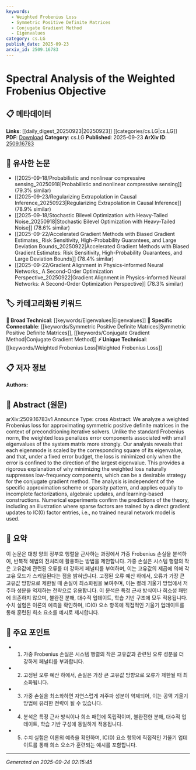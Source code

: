 ```yaml
---
keywords:
  - Weighted Frobenius Loss
  - Symmetric Positive Definite Matrices
  - Conjugate Gradient Method
  - Eigenvalues
category: cs.LG
publish_date: 2025-09-23
arxiv_id: 2509.16783
---
```


<!-- KEYWORD_LINKING_METADATA:
{
  "processed_timestamp": "2025-09-24T02:15:45.819557",
  "vocabulary_version": "1.0",
  "selected_keywords": [
    "Weighted Frobenius Loss",
    "Symmetric Positive Definite Matrices",
    "Conjugate Gradient Method",
    "Eigenvalues"
  ],
  "rejected_keywords": [],
  "similarity_scores": {
    "Weighted Frobenius Loss": 0.78,
    "Symmetric Positive Definite Matrices": 0.77,
    "Conjugate Gradient Method": 0.75,
    "Eigenvalues": 0.72
  },
  "extraction_method": "AI_prompt_based",
  "budget_applied": true,
  "candidates_json": {
    "candidates": [
      {
        "surface": "Weighted Frobenius Loss",
        "canonical": "Weighted Frobenius Loss",
        "aliases": [
          "Weighted Frobenius Norm"
        ],
        "category": "unique_technical",
        "rationale": "This term is central to the paper's analysis and offers a unique perspective on matrix approximation techniques.",
        "novelty_score": 0.75,
        "connectivity_score": 0.65,
        "specificity_score": 0.85,
        "link_intent_score": 0.78
      },
      {
        "surface": "Symmetric Positive Definite Matrices",
        "canonical": "Symmetric Positive Definite Matrices",
        "aliases": [
          "SPD Matrices"
        ],
        "category": "specific_connectable",
        "rationale": "These matrices are crucial in the context of preconditioning iterative solvers, linking to broader mathematical frameworks.",
        "novelty_score": 0.55,
        "connectivity_score": 0.82,
        "specificity_score": 0.8,
        "link_intent_score": 0.77
      },
      {
        "surface": "Conjugate Gradient Method",
        "canonical": "Conjugate Gradient Method",
        "aliases": [
          "CG Method"
        ],
        "category": "specific_connectable",
        "rationale": "The method is directly relevant to the paper's focus on minimizing loss in iterative solvers.",
        "novelty_score": 0.5,
        "connectivity_score": 0.79,
        "specificity_score": 0.78,
        "link_intent_score": 0.75
      },
      {
        "surface": "Eigenvalues",
        "canonical": "Eigenvalues",
        "aliases": [
          "Eigenvalue Spectrum"
        ],
        "category": "broad_technical",
        "rationale": "Understanding eigenvalues is essential for the analysis of matrix approximations and their impact on solver performance.",
        "novelty_score": 0.4,
        "connectivity_score": 0.85,
        "specificity_score": 0.7,
        "link_intent_score": 0.72
      }
    ],
    "ban_list_suggestions": [
      "preconditioning",
      "iterative solvers",
      "numerical experiments"
    ]
  },
  "decisions": [
    {
      "candidate_surface": "Weighted Frobenius Loss",
      "resolved_canonical": "Weighted Frobenius Loss",
      "decision": "linked",
      "scores": {
        "novelty": 0.75,
        "connectivity": 0.65,
        "specificity": 0.85,
        "link_intent": 0.78
      }
    },
    {
      "candidate_surface": "Symmetric Positive Definite Matrices",
      "resolved_canonical": "Symmetric Positive Definite Matrices",
      "decision": "linked",
      "scores": {
        "novelty": 0.55,
        "connectivity": 0.82,
        "specificity": 0.8,
        "link_intent": 0.77
      }
    },
    {
      "candidate_surface": "Conjugate Gradient Method",
      "resolved_canonical": "Conjugate Gradient Method",
      "decision": "linked",
      "scores": {
        "novelty": 0.5,
        "connectivity": 0.79,
        "specificity": 0.78,
        "link_intent": 0.75
      }
    },
    {
      "candidate_surface": "Eigenvalues",
      "resolved_canonical": "Eigenvalues",
      "decision": "linked",
      "scores": {
        "novelty": 0.4,
        "connectivity": 0.85,
        "specificity": 0.7,
        "link_intent": 0.72
      }
    }
  ]
}
-->

# Spectral Analysis of the Weighted Frobenius Objective

## 📋 메타데이터

**Links**: [[daily_digest_20250923|20250923]] [[categories/cs.LG|cs.LG]]
**PDF**: [Download](https://arxiv.org/pdf/2509.16783.pdf)
**Category**: cs.LG
**Published**: 2025-09-23
**ArXiv ID**: [2509.16783](https://arxiv.org/abs/2509.16783)

## 🔗 유사한 논문
- [[2025-09-18/Probabilistic and nonlinear compressive sensing_20250918|Probabilistic and nonlinear compressive sensing]] (79.3% similar)
- [[2025-09-23/Regularizing Extrapolation in Causal Inference_20250923|Regularizing Extrapolation in Causal Inference]] (78.9% similar)
- [[2025-09-18/Stochastic Bilevel Optimization with Heavy-Tailed Noise_20250918|Stochastic Bilevel Optimization with Heavy-Tailed Noise]] (78.6% similar)
- [[2025-09-22/Accelerated Gradient Methods with Biased Gradient Estimates_ Risk Sensitivity, High-Probability Guarantees, and Large Deviation Bounds_20250922|Accelerated Gradient Methods with Biased Gradient Estimates: Risk Sensitivity, High-Probability Guarantees, and Large Deviation Bounds]] (78.4% similar)
- [[2025-09-22/Gradient Alignment in Physics-informed Neural Networks_ A Second-Order Optimization Perspective_20250922|Gradient Alignment in Physics-informed Neural Networks: A Second-Order Optimization Perspective]] (78.3% similar)

## 🏷️ 카테고리화된 키워드
**🧠 Broad Technical**: [[keywords/Eigenvalues|Eigenvalues]]
**🔗 Specific Connectable**: [[keywords/Symmetric Positive Definite Matrices|Symmetric Positive Definite Matrices]], [[keywords/Conjugate Gradient Method|Conjugate Gradient Method]]
**⚡ Unique Technical**: [[keywords/Weighted Frobenius Loss|Weighted Frobenius Loss]]

## 📋 저자 정보

**Authors:** 

## 📄 Abstract (원문)

arXiv:2509.16783v1 Announce Type: cross 
Abstract: We analyze a weighted Frobenius loss for approximating symmetric positive definite matrices in the context of preconditioning iterative solvers. Unlike the standard Frobenius norm, the weighted loss penalizes error components associated with small eigenvalues of the system matrix more strongly. Our analysis reveals that each eigenmode is scaled by the corresponding square of its eigenvalue, and that, under a fixed error budget, the loss is minimized only when the error is confined to the direction of the largest eigenvalue. This provides a rigorous explanation of why minimizing the weighted loss naturally suppresses low-frequency components, which can be a desirable strategy for the conjugate gradient method. The analysis is independent of the specific approximation scheme or sparsity pattern, and applies equally to incomplete factorizations, algebraic updates, and learning-based constructions. Numerical experiments confirm the predictions of the theory, including an illustration where sparse factors are trained by a direct gradient updates to IC(0) factor entries, i.e., no trained neural network model is used.

## 📝 요약

이 논문은 대칭 양의 정부호 행렬을 근사하는 과정에서 가중 Frobenius 손실을 분석하여, 반복적 해법의 전처리에 활용하는 방법을 제안합니다. 가중 손실은 시스템 행렬의 작은 고유값에 관련된 오류를 더 강하게 페널티를 부여하며, 이는 고유값의 제곱에 의해 각 고유 모드가 스케일된다는 점을 밝혀냅니다. 고정된 오류 예산 하에서, 오류가 가장 큰 고유값 방향으로 제한될 때 손실이 최소화됨을 보여주며, 이는 켤레 기울기 방법에서 저주파 성분을 억제하는 전략으로 유용합니다. 이 분석은 특정 근사 방식이나 희소성 패턴에 의존하지 않으며, 불완전 분해, 대수적 업데이트, 학습 기반 구조에 모두 적용됩니다. 수치 실험은 이론의 예측을 확인하며, IC(0) 요소 항목에 직접적인 기울기 업데이트를 통해 훈련된 희소 요소를 예시로 제시합니다.

## 🎯 주요 포인트

- 1. 가중 Frobenius 손실은 시스템 행렬의 작은 고유값과 관련된 오류 성분을 더 강하게 페널티를 부과합니다.
- 2. 고정된 오류 예산 하에서, 손실은 가장 큰 고유값 방향으로 오류가 제한될 때 최소화됩니다.
- 3. 가중 손실을 최소화하면 자연스럽게 저주파 성분이 억제되어, 이는 공액 기울기 방법에 유리한 전략이 될 수 있습니다.
- 4. 분석은 특정 근사 방식이나 희소 패턴에 독립적이며, 불완전한 분해, 대수적 업데이트, 학습 기반 구성에 동일하게 적용됩니다.
- 5. 수치 실험은 이론의 예측을 확인하며, IC(0) 요소 항목에 직접적인 기울기 업데이트를 통해 희소 요소가 훈련되는 예시를 포함합니다.


---

*Generated on 2025-09-24 02:15:45*